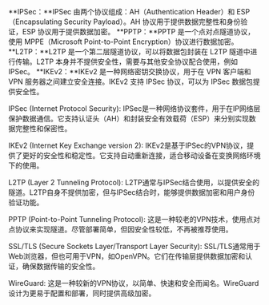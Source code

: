 


**IPSec：**IPSec 由两个协议组成：AH（Authentication Header）和 ESP（Encapsulating Security Payload）。AH 协议用于提供数据完整性和身份验证，ESP 协议用于提供数据加密。
**PPTP：**PPTP 是一个点对点隧道协议，使用 MPPE（Microsoft Point-to-Point Encryption）协议进行数据加密。
**L2TP：**L2TP 是一个第二层隧道协议，可以将数据包封装在 L2TP 隧道中进行传输。L2TP 本身并不提供安全性，需要与其他安全协议配合使用，例如 IPSec。
**IKEv2：**IKEv2 是一种网络密钥交换协议，用于在 VPN 客户端和 VPN 服务器之间建立安全连接。IKEv2 支持 IPSec 协议，可以为 IPSec 数据包提供安全性。



IPSec (Internet Protocol Security): IPSec是一种网络协议套件，用于在IP网络层保护数据通信。它支持认证头（AH）和封装安全有效载荷（ESP）来分别实现数据完整性和保密性。

IKEv2 (Internet Key Exchange version 2): IKEv2是基于IPSec的VPN协议，提供了更好的安全性和稳定性。它支持自动重新连接，适合移动设备在变换网络环境下的使用。

L2TP (Layer 2 Tunneling Protocol): L2TP通常与IPSec结合使用，以提供安全的隧道。L2TP自身不提供加密，但与IPSec结合时，能够提供数据加密和用户身份验证功能。

PPTP (Point-to-Point Tunneling Protocol): 这是一种较老的VPN技术，使用点对点协议来实现隧道。尽管部署简单，但因安全性较低，不再被推荐使用。

SSL/TLS (Secure Sockets Layer/Transport Layer Security): SSL/TLS通常用于Web浏览器，但也可用于VPN，如OpenVPN。它们在传输层提供数据加密和认证，确保数据传输的安全性。

WireGuard: 这是一种较新的VPN协议，以简单、快速和安全而闻名。WireGuard设计为更易于配置和部署，同时提供高级加密。




